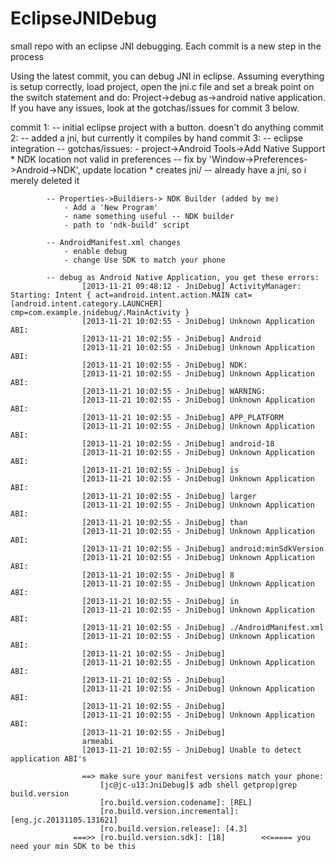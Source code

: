 EclipseJNIDebug
===============

small repo with an eclipse JNI debugging.  Each commit is a new step in the process

Using the latest commit, you can debug JNI in eclipse.  Assuming everything is setup correctly,
load project, open the jni.c file and set a break point on the switch statement and do:
Project->debug as->android native application.  If you have any issues, look at the gotchas/issues for commit
3 below.



commit 1: -- initial eclipse project with a button.  doesn't do anything
commit 2: -- added a jni, but currently it compiles by hand 
commit 3: -- eclipse integration
             -- gotchas/issues:
                - project->Android Tools->Add Native Support
                    * NDK location not valid in preferences 
                        -- fix by 'Window->Preferences->Android->NDK', update location
                    * creates jni/<library name.cpp> -- already have a jni, so i merely deleted it

            -- Properties->Buildiers-> NDK Builder (added by me)
                - Add a 'New Program'
                - name something useful -- NDK builder
                - path to 'ndk-build' script

            -- AndroidManifest.xml changes
                - enable debug
                - change Use SDK to match your phone

            -- debug as Android Native Application, you get these errors:
                    [2013-11-21 09:48:12 - JniDebug] ActivityManager: Starting: Intent { act=android.intent.action.MAIN cat=[android.intent.category.LAUNCHER] cmp=com.example.jnidebug/.MainActivity }
                    [2013-11-21 10:02:55 - JniDebug] Unknown Application ABI: 
                    [2013-11-21 10:02:55 - JniDebug] Android
                    [2013-11-21 10:02:55 - JniDebug] Unknown Application ABI: 
                    [2013-11-21 10:02:55 - JniDebug] NDK:
                    [2013-11-21 10:02:55 - JniDebug] Unknown Application ABI: 
                    [2013-11-21 10:02:55 - JniDebug] WARNING:
                    [2013-11-21 10:02:55 - JniDebug] Unknown Application ABI: 
                    [2013-11-21 10:02:55 - JniDebug] APP_PLATFORM
                    [2013-11-21 10:02:55 - JniDebug] Unknown Application ABI: 
                    [2013-11-21 10:02:55 - JniDebug] android-18
                    [2013-11-21 10:02:55 - JniDebug] Unknown Application ABI: 
                    [2013-11-21 10:02:55 - JniDebug] is
                    [2013-11-21 10:02:55 - JniDebug] Unknown Application ABI: 
                    [2013-11-21 10:02:55 - JniDebug] larger
                    [2013-11-21 10:02:55 - JniDebug] Unknown Application ABI: 
                    [2013-11-21 10:02:55 - JniDebug] than
                    [2013-11-21 10:02:55 - JniDebug] Unknown Application ABI: 
                    [2013-11-21 10:02:55 - JniDebug] android:minSdkVersion
                    [2013-11-21 10:02:55 - JniDebug] Unknown Application ABI: 
                    [2013-11-21 10:02:55 - JniDebug] 8
                    [2013-11-21 10:02:55 - JniDebug] Unknown Application ABI: 
                    [2013-11-21 10:02:55 - JniDebug] in
                    [2013-11-21 10:02:55 - JniDebug] Unknown Application ABI: 
                    [2013-11-21 10:02:55 - JniDebug] ./AndroidManifest.xml
                    [2013-11-21 10:02:55 - JniDebug] Unknown Application ABI: 
                    [2013-11-21 10:02:55 - JniDebug] 
                    [2013-11-21 10:02:55 - JniDebug] Unknown Application ABI: 
                    [2013-11-21 10:02:55 - JniDebug] 
                    [2013-11-21 10:02:55 - JniDebug] Unknown Application ABI: 
                    [2013-11-21 10:02:55 - JniDebug] 
                    [2013-11-21 10:02:55 - JniDebug] Unknown Application ABI: 
                    [2013-11-21 10:02:55 - JniDebug] 
                    armeabi
                    [2013-11-21 10:02:55 - JniDebug] Unable to detect application ABI's

                    ==> make sure your manifest versions match your phone:
                        [jc@jc-u13:JniDebug]$ adb shell getprop|grep build.version
                        [ro.build.version.codename]: [REL]
                        [ro.build.version.incremental]: [eng.jc.20131105.131621]
                        [ro.build.version.release]: [4.3]
                  ===>> [ro.build.version.sdk]: [18]        <<===== you need your min SDK to be this


